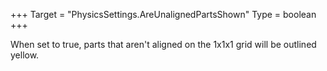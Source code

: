 +++
Target = "PhysicsSettings.AreUnalignedPartsShown"
Type = boolean
+++

When set to true, parts that aren't aligned on the 1x1x1 grid will be outlined yellow.